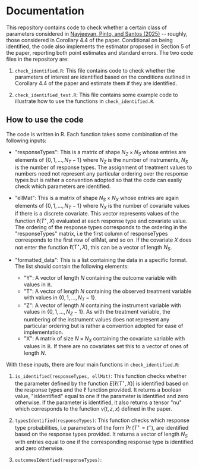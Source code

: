 # Documentation

This repository contains code to check whether a certain class of parameters considered in [Navjeevan, Pinto, and Santos (2025)](https://arxiv.org/abs/2310.05311) -- roughly, those considered in Corollary 4.4 of the paper. Conditional on being identified, the code also implements the estimator proposed in Section 5 of the paper, reporting both point estimates and standard errors. The two code files in the repository are:

1. `check_identified.R`: This file contains code to check whether the parameters of interest are identified based on the conditions outlined in Corollary 4.4 of the paper and estimate them if they are identified.

2. `check_identified_test.R`: This file contains some example code to illustrate how to use the functions in `check_identified.R`. 

## How to use the code 

The code is written in R. Each function takes some combination of the following inputs: 

- "responseTypes": This is a matrix of shape $N_Z \times N_S$ whose entries are elements of $`\{0,1,\dots,N_T - 1\}`$ where $N_Z$ is the number of instruments, $N_S$ is the number of response types. The assignment of treatment values to numbers need not represent any particular ordering over the response types but is rather a convention adopted so that the code can easily check which parameters are identified.

- "ellMat": This is a matrix of shape $N_S \times N_X$ whose entries are again elements of $`\{0,1,\dots,N_T - 1\}`$ where $N_X$ is the number of covariate values if there is a discrete covariate. This vector represents values of the function $\ell(T^\star, X)$ evaluated at each response type and covariate value. The ordering of the response types corresponds to the ordering in the "responseTypes" matrix, i.e the first column of responseTypes corresponds to the first row of ellMat, and so on. If the covariate $X$ does not enter the function $\ell(T^\star, X)$, this can be a vector of length $N_S$.

- "formatted_data": This is a list containing the data in a specific format. The list should contain the following elements:
   - "Y": A vector of length $N$ containing the outcome variable with values in $\mathbb{R}$.
   - "T": A vector of length $N$ containing the observed treatment variable with values in $`\{0,1,\dots,N_T - 1\}`$.
   - "Z": A vector of length $N$ containing the instrument variable with values in $`\{0,1,\dots,N_Z - 1\}`$. As with the treatment variable, the numbering of the instrument values does not represent any particular ordering but is rather a convention adopted for ease of implementation.
   - "X":  A matrix of size $N \times N_X$ containing the covariate variable with values in $\mathbb{R}$. If there are no covariates set this to a vector of ones of length $N$.

With these inputs, there are four main functions in `check_identified.R`:

1. `is_identified(responseTypes, ellMat)`: This function checks whether the parameter defined by the function $E[\ell(T^\star, X)]$ is identified based on the response types and the $\ell$ function provided. It returns a boolean value, "isIdentified" equal to one if the parameter is identified and zero otherwise. If the parameter is identified, it also returns a tensor "nu" which corresponds to the function $\nu(t, z, x)$ defined in the paper.

2. `typesIdentified(responseTypes)`: This function checks which response type probabilities, i.e parameters of the form $\Pr(T^\star = t^\star)$, are identified based on the response types provided. It returns a vector of length $N_S$ with entries equal to one if the corresponding response type is identified and zero otherwise. 

3. `outcomesIdentfied(responseTypes)`: 
